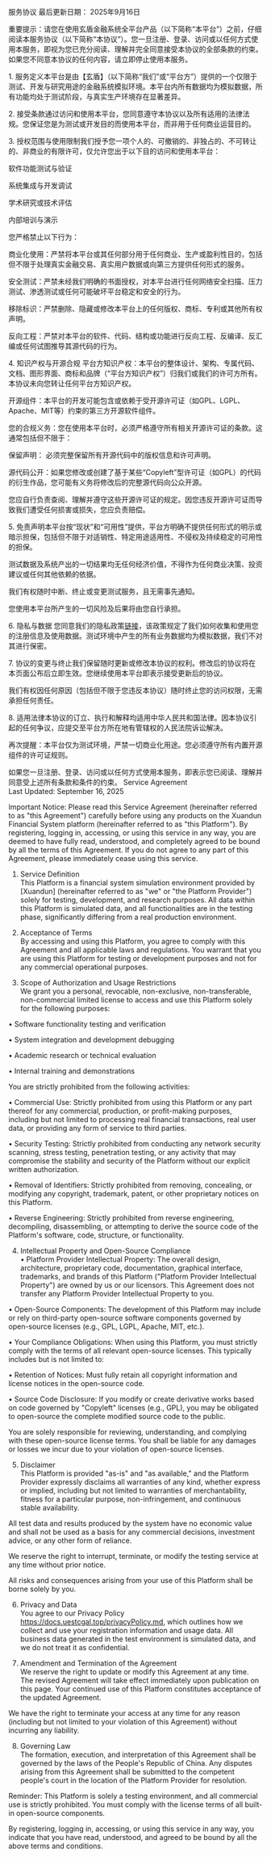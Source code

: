 服务协议​​
​​最后更新日期：​​ 2025年9月16日

​​重要提示：请您在使用玄盾金融系统全平台产品（以下简称“本平台”）之前，仔细阅读本服务协议（以下简称“本协议”）。您一旦注册、登录、访问或以任何方式使用本服务，即视为您已充分阅读、理解并完全同意接受本协议的全部条款的约束。如果您不同意本协议的任何内容，请立即停止使用本服务。​​

​​1. 服务定义​​
本平台是由【玄盾】（以下简称“我们”或“平台方”）提供的一个​​仅限于测试、开发与研究用途​​的金融系统模拟环境。本平台内所有数据均为模拟数据，所有功能均处于测试阶段，​​与真实生产环境存在显著差异​​。

​​2. 接受条款​​
通过访问和使用本平台，您同意遵守本协议以及所有适用的法律法规。您保证您是为测试或开发目的而使用本平台，而非用于任何商业运营目的。

​​3. 授权范围与使用限制​​
我们授予您一项个人的、可撤销的、非独占的、不可转让的、非商业的有限许可，仅允许您出于以下目的访问和使用本平台：

软件功能测试与验证

系统集成与开发调试

学术研究或技术评估

内部培训与演示

​​您严格禁止以下行为：​​

​​商业化使用：​​ 严禁将本平台或其任何部分用于任何商业、生产或盈利性目的，包括但不限于处理真实金融交易、真实用户数据或向第三方提供任何形式的服务。

​​安全测试：​​ 严禁未经我们明确的书面授权，对本平台进行任何网络安全扫描、压力测试、渗透测试或任何可能破坏平台稳定和安全的行为。

​​移除标识：​​ 严禁删除、隐藏或修改本平台上的任何版权、商标、专利或其他所有权声明。

​​反向工程：​​ 严禁对本平台的软件、代码、结构或功能进行反向工程、反编译、反汇编或任何试图推导其源代码的行为。

​​4. 知识产权与开源合规​​
​​平台方知识产权：​​ 本平台的整体设计、架构、专属代码、文档、图形界面、商标和品牌（“平台方知识产权”）归我们或我们的许可方所有。本协议未向您转让任何平台方知识产权。

​​开源组件：​​ 本平台的开发可能包含或依赖于受开源许可证（如GPL、LGPL、Apache、MIT等）约束的第三方开源软件组件。

​​您的合规义务：​​ 您在使用本平台时，​​必须严格遵守​​所有相关开源许可证的条款。这通常包括但不限于：

​​保留声明：​​ 必须完整保留所有开源代码中的版权信息和许可声明。

​​源代码公开：​​ 如果您修改或创建了基于某些“Copyleft”型许可证（如GPL）的代码的衍生作品，您可能有义务将修改后的完整源代码向公众开源。

您应自行负责查阅、理解并遵守这些开源许可证的规定。因您违反开源许可证而导致我们遭受任何损害或损失，您应负责赔偿。

​​5. 免责声明​​
​​本平台按“现状”和“可用性”提供，平台方明确不提供任何形式的明示或暗示担保，包括但不限于对适销性、特定用途适用性、不侵权及持续稳定的可用性的担保。​​

测试数据及系统产出的一切结果​​均无任何经济价值​​，​​不得作为任何商业决策、投资建议或任何其他依赖的依据​​。

我们有权随时中断、终止或变更测试服务，且无需事先通知。

您使用本平台所产生的一切风险及后果将由您自行承担。

​​6. 隐私与数据​​
您同意我们的隐私政策[链接](https://docs.uestcgal.top/privacyPolicy.md)，该政策规定了我们如何收集和使用您的注册信息及使用数据。测试环境中产生的所有业务数据均为模拟数据，我们不对其进行保密。

​​7. 协议的变更与终止​​
我们保留随时更新或修改本协议的权利。修改后的协议将在本页面公布后立即生效。您继续使用本平台即表示接受更新后的协议。

我们有权因任何原因（包括但不限于您违反本协议）随时终止您的访问权限，无需承担任何责任。

​​8. 适用法律​​
本协议的订立、执行和解释均适用中华人民共和国法律。因本协议引起的任何争议，应提交至​​平台方所在地有管辖权的人民法院​​诉讼解决。

​​再次提醒：本平台仅为测试环境，严禁一切商业化用途。您必须遵守所有内置开源组件的许可证规则。​​

​​如果您一旦注册、登录、访问或以任何方式使用本服务，即表示您已阅读、理解并同意受上述所有条款和条件的约束。
Service Agreement  
Last Updated: September 16, 2025  

Important Notice: Please read this Service Agreement (hereinafter referred to as "this Agreement") carefully before using any products on the Xuandun Financial System platform (hereinafter referred to as "this Platform"). By registering, logging in, accessing, or using this service in any way, you are deemed to have fully read, understood, and completely agreed to be bound by all the terms of this Agreement. If you do not agree to any part of this Agreement, please immediately cease using this service.  

1. Service Definition  
This Platform is a financial system simulation environment provided by [Xuandun] (hereinafter referred to as "we" or "the Platform Provider") solely for testing, development, and research purposes. All data within this Platform is simulated data, and all functionalities are in the testing phase, significantly differing from a real production environment.  

2. Acceptance of Terms  
By accessing and using this Platform, you agree to comply with this Agreement and all applicable laws and regulations. You warrant that you are using this Platform for testing or development purposes and not for any commercial operational purposes.  

3. Scope of Authorization and Usage Restrictions  
We grant you a personal, revocable, non-exclusive, non-transferable, non-commercial limited license to access and use this Platform solely for the following purposes:  

• Software functionality testing and verification  

• System integration and development debugging  

• Academic research or technical evaluation  

• Internal training and demonstrations  

You are strictly prohibited from the following activities:  

• Commercial Use: Strictly prohibited from using this Platform or any part thereof for any commercial, production, or profit-making purposes, including but not limited to processing real financial transactions, real user data, or providing any form of service to third parties.  

• Security Testing: Strictly prohibited from conducting any network security scanning, stress testing, penetration testing, or any activity that may compromise the stability and security of the Platform without our explicit written authorization.  

• Removal of Identifiers: Strictly prohibited from removing, concealing, or modifying any copyright, trademark, patent, or other proprietary notices on this Platform.  

• Reverse Engineering: Strictly prohibited from reverse engineering, decompiling, disassembling, or attempting to derive the source code of the Platform's software, code, structure, or functionality.  

4. Intellectual Property and Open-Source Compliance  
• Platform Provider Intellectual Property: The overall design, architecture, proprietary code, documentation, graphical interface, trademarks, and brands of this Platform ("Platform Provider Intellectual Property") are owned by us or our licensors. This Agreement does not transfer any Platform Provider Intellectual Property to you.  

• Open-Source Components: The development of this Platform may include or rely on third-party open-source software components governed by open-source licenses (e.g., GPL, LGPL, Apache, MIT, etc.).  

• Your Compliance Obligations: When using this Platform, you must strictly comply with the terms of all relevant open-source licenses. This typically includes but is not limited to:  

  • Retention of Notices: Must fully retain all copyright information and license notices in the open-source code.  

  • Source Code Disclosure: If you modify or create derivative works based on code governed by "Copyleft" licenses (e.g., GPL), you may be obligated to open-source the complete modified source code to the public.  

You are solely responsible for reviewing, understanding, and complying with these open-source license terms. You shall be liable for any damages or losses we incur due to your violation of open-source licenses.  

5. Disclaimer  
This Platform is provided "as-is" and "as available," and the Platform Provider expressly disclaims all warranties of any kind, whether express or implied, including but not limited to warranties of merchantability, fitness for a particular purpose, non-infringement, and continuous stable availability.  

All test data and results produced by the system have no economic value and shall not be used as a basis for any commercial decisions, investment advice, or any other form of reliance.  

We reserve the right to interrupt, terminate, or modify the testing service at any time without prior notice.  

All risks and consequences arising from your use of this Platform shall be borne solely by you.  

6. Privacy and Data  
You agree to our Privacy Policy https://docs.uestcgal.top/privacyPolicy.md, which outlines how we collect and use your registration information and usage data. All business data generated in the test environment is simulated data, and we do not treat it as confidential.  

7. Amendment and Termination of the Agreement  
We reserve the right to update or modify this Agreement at any time. The revised Agreement will take effect immediately upon publication on this page. Your continued use of this Platform constitutes acceptance of the updated Agreement.  

We have the right to terminate your access at any time for any reason (including but not limited to your violation of this Agreement) without incurring any liability.  

8. Governing Law  
The formation, execution, and interpretation of this Agreement shall be governed by the laws of the People's Republic of China. Any disputes arising from this Agreement shall be submitted to the competent people's court in the location of the Platform Provider for resolution.  

Reminder: This Platform is solely a testing environment, and all commercial use is strictly prohibited. You must comply with the license terms of all built-in open-source components.  

By registering, logging in, accessing, or using this service in any way, you indicate that you have read, understood, and agreed to be bound by all the above terms and conditions.
